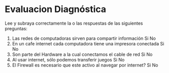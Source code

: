 # Evaluacion Diagnóstica

Lee y subraya correctamente la o las respuestas de las siguientes preguntas:

1. Las redes de computadoras sirven para compartir información
       Si        No
2.  En un cafe internet cada computadora tiene una impresora conectada
       Si        No
3. Son parte del Hardware a la cual conectamos el cable de red
       Si        No
4. Al usar internet, sólo podemos transferir juegos
       Si        No
5. El Firewall es necesario que este activo al navegar por internet?
       Si        No






